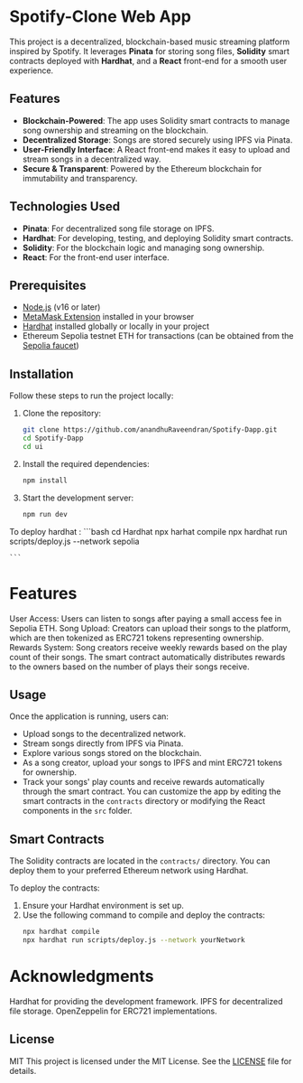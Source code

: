 # Spotify-Clone Web App

This project is a decentralized, blockchain-based music streaming platform inspired by Spotify. It leverages **Pinata** for storing song files, **Solidity** smart contracts deployed with **Hardhat**, and a **React** front-end for a smooth user experience.

## Features

- **Blockchain-Powered**: The app uses Solidity smart contracts to manage song ownership and streaming on the blockchain.
- **Decentralized Storage**: Songs are stored securely using IPFS via Pinata.
- **User-Friendly Interface**: A React front-end makes it easy to upload and stream songs in a decentralized way.
- **Secure & Transparent**: Powered by the Ethereum blockchain for immutability and transparency.

## Technologies Used

- **Pinata**: For decentralized song file storage on IPFS.
- **Hardhat**: For developing, testing, and deploying Solidity smart contracts.
- **Solidity**: For the blockchain logic and managing song ownership.
- **React**: For the front-end user interface.

## Prerequisites

- [Node.js](https://nodejs.org/) (v16 or later)
- [MetaMask Extension](https://metamask.io/) installed in your browser
- [Hardhat](https://hardhat.org/) installed globally or locally in your project
- Ethereum Sepolia testnet ETH for transactions (can be obtained from the [Sepolia faucet](https://sepoliafaucet.com))


## Installation

Follow these steps to run the project locally:

1. Clone the repository:
    ```bash
    git clone https://github.com/anandhuRaveendran/Spotify-Dapp.git
    cd Spotify-Dapp
    cd ui
    ```

2. Install the required dependencies:
    ```bash
    npm install
    ```

3. Start the development server:
    ```bash
    npm run dev
    ```
To deploy hardhat :
    ```bash
    cd Hardhat
    npx harhat compile
    npx hardhat run scripts/deploy.js --network sepolia

    ```
# Features
User Access: Users can listen to songs after paying a small access fee in Sepolia ETH.
Song Upload: Creators can upload their songs to the platform, which are then tokenized as ERC721 tokens representing ownership.
Rewards System: Song creators receive weekly rewards based on the play count of their songs. The smart contract automatically distributes rewards to the owners based on the number of plays their songs receive.
## Usage

Once the application is running, users can:

- Upload songs to the decentralized network.
- Stream songs directly from IPFS via Pinata.
- Explore various songs stored on the blockchain.
-  As a song creator, upload your songs to IPFS and mint ERC721 tokens for ownership.
-  Track your songs' play counts and receive rewards automatically through the smart contract.
You can customize the app by editing the smart contracts in the `contracts` directory or modifying the React components in the `src` folder.

## Smart Contracts

The Solidity contracts are located in the `contracts/` directory. You can deploy them to your preferred Ethereum network using Hardhat.

To deploy the contracts:

1. Ensure your Hardhat environment is set up.
2. Use the following command to compile and deploy the contracts:
    ```bash
    npx hardhat compile
    npx hardhat run scripts/deploy.js --network yourNetwork
    ```
# Acknowledgments
Hardhat for providing the development framework.
IPFS for decentralized file storage.
OpenZeppelin for ERC721 implementations.
## License
MIT
This project is licensed under the MIT License. See the [LICENSE](./LICENSE) file for details.

